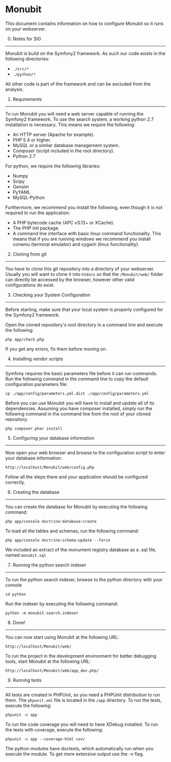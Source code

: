 Monubit
========================

This document contains information on how to configure Monubit so it
runs on your webserver.

0) Notes for SIG
----------------------------------
Monubit is build on the Symfony2 framework. As such our code exists in the
following directories:

* `./src/*`
* `./python/*`

All other code is part of the framework and can be excluded from the
analysis.


1) Requirements
----------------------------------
To run Monubit you will need a web server capable of running the Symfony2
framework. To use the search system, a working python 2.7 installation is
necessary. This means we require the following:

* An HTTP server (Apache for example).
* PHP 5.4 or higher.
* MySQL or a similar database management system.
* Composer (script included in the root directory).
* Python 2.7

For python, we require the following libraries:
* Numpy
* Scipy
* Gensim
* PyYAML
* MySQL-Python

Furthermore, we recommend you install the following, even though it is
not required to run the application:

* A PHP bytecode cache (APC v3.13+ or XCache).
* The PHP intl package.
* A command line interface with basic linux command functionality.
  This means that if you are running windows we recommend you install
  conemu (terminal emulator) and cygwin (linux functionality).

2) Cloning from git
----------------------------------

You have to clone this git repository into a directory of your webserver.
Usually you will want to clone it into `htdocs` so that the `/Monubit/web/`
folder can directly be accessed by the browser, however other valid 
configurations do exist.

3) Checking your System Configuration
-------------------------------------

Before starting, make sure that your local system is properly configured
for the Symfony2 framework.

Open the cloned repository's root directory in a command line and execute
the following:

    php app/check.php

If you get any errors, fix them before moving on.

4) Installing vendor scripts
-------------------------------

Symfony requires the basic parameters file before it can run commands.
Run the following command in the command line to copy the default
configuration parameters file:

    cp ./app/config/parameters.yml.dist ./app/config/parameters.yml
    
Before you can use Monubit you will have to install and update all
of its dependencies. Assuming you have composer installed, simply
run the following command in the command line from the root of your
cloned repository:

    php composer.phar install
    

5) Configuring your database information
--------------------------------

Now open your web browser and browse to the configuration script
to enter your database information:

    http://localhost/Monubit/web/config.php

Follow all the steps there and your application should be configured
correctly.

6) Creating the database
-------------------------------

You can create the database for Monubit by executing the following
command:

    php app/console doctrine:database:create

To load all the tables and schemas, run the following command:

    php app/console doctrine:schema:update --force

We included an extract of the monument registry database as a .sql file,
named `monubit.sql`

7) Running the python search indexer
---------------

To run the python search indexer, browse to the python directory
with your console

    cd python

Run the indexer by executing the following command:

    python -m monubit.search.indexer


8) Done!
---------------

You can now start using Monubit at the following URL:

	http://localhost/Monubit/web/
	
To run the project in the development environment for better
debugging tools, start Monubit at the following URL:

	http://localhost/Monubit/web/app_dev.php/


9) Running tests
---------------

All tests are created in PHPUnit, so you need a PHPUnit distribution to
run them. The `phpunit.xml` file is located in the `/app` directory.
To run the tests, execute the following:

    phpunit -c app

To run the code coverage you will need to have XDebug installed.
To run the tests with coverage, execute the following:

    phpunit -c app --coverage-html cov/

The python modules have doctests, which automatically run when you
execute the module. To get more extensive output use the -v flag.
